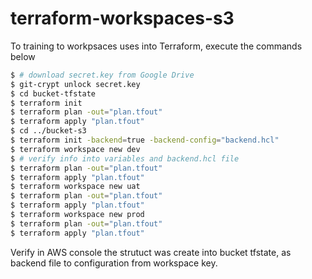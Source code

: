 # terraform-workspaces-s3

To training to workpsaces uses into Terraform, execute the commands below

```sh
$ # download secret.key from Google Drive
$ git-crypt unlock secret.key
$ cd bucket-tfstate
$ terraform init
$ terraform plan -out="plan.tfout"
$ terraform apply "plan.tfout"
$ cd ../bucket-s3
$ terraform init -backend=true -backend-config="backend.hcl"
$ terraform workspace new dev
$ # verify info into variables and backend.hcl file
$ terraform plan -out="plan.tfout"
$ terraform apply "plan.tfout"
$ terraform workspace new uat
$ terraform plan -out="plan.tfout"
$ terraform apply "plan.tfout"
$ terraform workspace new prod
$ terraform plan -out="plan.tfout"
$ terraform apply "plan.tfout"
```

Verify in AWS console the strutuct was create into bucket tfstate, as backend file to configuration from workspace key.